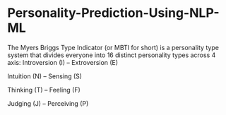 # Personality-Prediction-Using-NLP-ML

The Myers Briggs Type Indicator (or MBTI for short) is a personality type system that divides everyone into 16 distinct personality types across 4 axis:
Introversion (I) – Extroversion (E)

Intuition (N) – Sensing (S)

Thinking (T) – Feeling (F)

Judging (J) – Perceiving (P)
